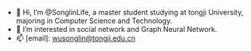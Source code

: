- 👋 Hi, I’m @SonglinLife, a master student studying at tongji University, majoring in Computer Science and Technology.
- 👀 I’m interested in social network and Graph Neural Network.
- 📫 [email]: wusonglin@tongji.edu.cn 

<!---
WusonglinLife/WusonglinLife is a ✨ special ✨ repository because its `README.md` (this file) appears on your GitHub profile.
You can click the Preview link to take a look at your changes.
--->
